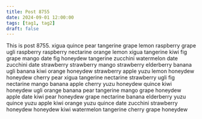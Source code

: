 ```yaml
---
title: Post 8755
date: 2024-09-01 12:00:00
tags: [tag1, tag2]
draft: false
---
```

This is post 8755.
xigua
quince
pear
tangerine
grape
lemon
raspberry
grape
ugli
raspberry
raspberry
nectarine
orange
lemon
xigua
tangerine
kiwi
fig
grape
mango
date
fig
honeydew
tangerine
zucchini
watermelon
date
zucchini
date
strawberry
strawberry
mango
strawberry
elderberry
banana
ugli
banana
kiwi
orange
honeydew
strawberry
apple
yuzu
lemon
honeydew
honeydew
cherry
pear
xigua
tangerine
nectarine
strawberry
ugli
fig
nectarine
mango
banana
apple
cherry
yuzu
honeydew
quince
kiwi
honeydew
ugli
orange
banana
pear
tangerine
mango
grape
honeydew
apple
date
kiwi
pear
honeydew
grape
nectarine
banana
elderberry
yuzu
quince
yuzu
apple
kiwi
orange
yuzu
quince
date
zucchini
strawberry
honeydew
honeydew
kiwi
watermelon
tangerine
cherry
grape
honeydew
